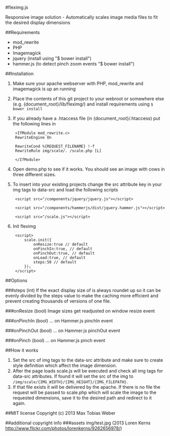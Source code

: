#fleximg.js

Responsive image solution - Automatically scales image media files to fit the desired display dimensions

##Requirements
* mod_rewrite
* PHP
* Imagemagick
* jquery (install using "$ bower install")
* hammer.js (to detect pinch zoom events "$ bower install")

##Installation
1. Make sure your apache webserver with PHP, mod_rewrite and imagemagick is up an running
2. Place the contents of this git project to your webroot or somewhere else (e.g. {document_root}/lib/fleximg/) and install requirements using ```$ bower install```
3. If you already have a .htaccess file (in {document_root}/.htaccess) put the following lines in 

		<IfModule mod_rewrite.c>
		RewriteEngine On

		RewriteCond %{REQUEST_FILENAME} !-f
		RewriteRule img/scale/. /scale.php [L]

		</IfModule>

4. Open demo.php to see if it works. You should see an image with cows in three different sizes.
5. To insert into your existing projects change the src attribute key in your img tags to data-src and load the following scripts

		<script src="/components/jquery/jquery.js"></script>

		<script src="/components/hammerjs/dist/jquery.hammer.js"></script>

		<script src="/scale.js"></script>

6. Init fleximg

		<script>
			scale.init({
				onResize:true // default
				onPinchIn:true, // default
				onPinchOut:true, // default
				onLoad:true, // default
				steps:50 // default
			});
		</script>


##Options

###steps (int)
If the exact display size of is always roundet up so it can be evenly divided by the steps value to make the caching more efficient and prevent creating thousands of versions of one file.

###onResize (bool)
Image sizes get readjusted on window resize event

###onPinchIn (bool)
... on Hammer.js pinchIn event

###onPinchOut (bool)
... on Hammer.js pinchOut event

###onPinch (bool)
... on Hammer.js pinch event


##How it works
1. Set the src of img tags to the data-src attribute and make sure to create style definition which affect the image dimension.
2. After the page loads scale.js will be executed and check all img tags for data-src attributes. If found it will set the src of the img to ```/img/scale/{IMG_WIDTH}/{IMG_HEIGHT}/{IMG_FILEPATH}```.
3. If that file exists it will be delivered by the apache. If there is no file the request will be passed to scale.php which will scale the image to the requested dimensions, save it to the desired path and redirect to it again.

##MIT license
Copyright (c) 2013 Max Tobias Weber


##additional copyright info
###assets
img/test.jpg (2013 Loren Kerns http://www.flickr.com/photos/lorenkerns/9262656978/)